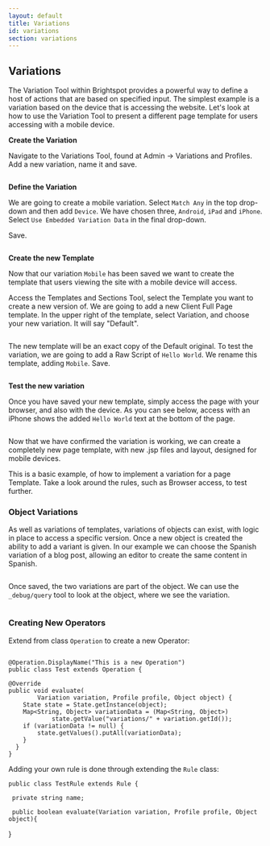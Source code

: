 ```yaml
---
layout: default
title: Variations
id: variations
section: variations
---
```


## Variations


The Variation Tool within Brightspot provides a powerful way to define a host of actions that are based on specified input. The simplest example is a variation based on the device that is accessing the website. Let's look at how to use the Variation Tool to present a different page template for users accessing with a mobile device.

**Create the Variation**

Navigate to the Variations Tool, found at Admin -> Variations and Profiles. Add a new variation, name it and save.

<a href="javascript:;"><img src="http://docs.brightspot.s3.amazonaws.com/variation-new.png" alt="" /></a>

**Define the Variation**

We are going to create a mobile variation. Select `Match Any` in the top drop-down and then add `Device`. We have chosen three, `Android`, `iPad` and `iPhone`. Select `Use Embedded Variation Data` in the final drop-down.

Save.

<a href="javascript:;"><img src="http://docs.brightspot.s3.amazonaws.com/variation-create.png" alt="" /></a>

**Create the new Template**

Now that our variation `Mobile` has been saved we want to create the template that users viewing the site with a mobile device will access.

Access the Templates and Sections Tool, select the Template you want to create a new version of. We are going to add a new Client Full Page template. In the upper right of the template, select Variation, and choose your new variation. It will say "Default".

<a href="javascript:;"><img src="http://docs.brightspot.s3.amazonaws.com/template-variation.png" alt="" /></a>

The new template will be an exact copy of the Default original. To test the variation, we are going to add a Raw Script of `Hello World`. We rename this template, adding `Mobile`. Save.

<a href="javascript:;"><img src="http://docs.brightspot.s3.amazonaws.com/template-variation-test.png" alt="" /></a>

**Test the new variation**

Once you have saved your new template, simply access the page with your browser, and also with the device. As you can see below, access with an iPhone shows the added `Hello World` text at the bottom of the page.

<a href="javascript:;"><img src="http://docs.brightspot.s3.amazonaws.com/test-variation.png" alt="" /></a>

Now that we have confirmed the variation is working, we can create a completely new page template, with new .jsp files and layout, designed for mobile devices.

This is a basic example, of how to implement a variation for a page Template. Take a look around the rules, such as Browser access, to test further.

### Object Variations

As well as variations of templates, variations of objects can exist, with logic in place to access a specific version. Once a new object is created the ability to add a variant is given. In our example we can choose the Spanish variation of a blog post, allowing an editor to create the same content in Spanish.

<a href="javascript:;"><img src="http://docs.brightspot.s3.amazonaws.com/object-variation-choose.png" alt="" /></a>

Once saved, the two variations are part of the object. We can use the `_debug/query` tool to look at the object, where we see the variation.

<a href="javascript:;"><img src="http://docs.brightspot.s3.amazonaws.com/object-variation-result.png" alt="" /></a>

### Creating New Operators

Extend from class `Operation` to create a new Operator:

<img class="smaller" src="http://docs.brightspot.s3.amazonaws.com/new_operation.png" alt="" />

    @Operation.DisplayName("This is a new Operation")
    public class Test extends Operation {

    @Override
    public void evaluate(
            Variation variation, Profile profile, Object object) {
        State state = State.getInstance(object);
        Map<String, Object> variationData = (Map<String, Object>)
                state.getValue("variations/" + variation.getId());
        if (variationData != null) {
            state.getValues().putAll(variationData);
        }
      }
    }

Adding your own rule is done through extending the `Rule` class:

    public class TestRule extends Rule {

     private string name;
     
     public boolean evaluate(Variation variation, Profile profile, Object object){

}
